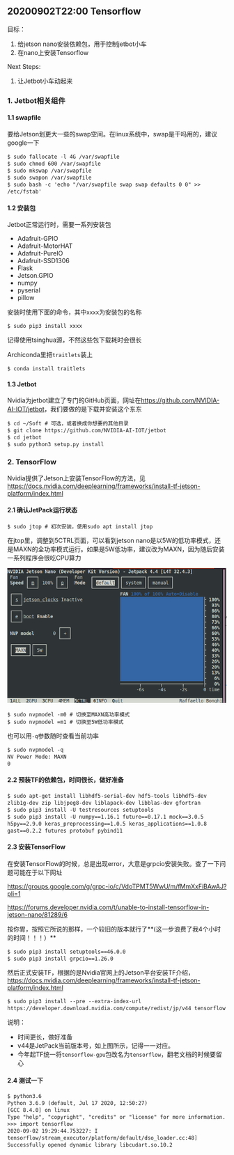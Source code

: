 ## 20200902T22:00 Tensorflow

目标：
1. 给jetson nano安装依赖包，用于控制jetbot小车
2. 在nano上安装Tensorflow

Next Steps: 
1. 让Jetbot小车动起来

### 1. Jetbot相关组件

#### 1.1 swapfile

要给Jetson划更大一些的swap空间。在linux系统中，swap是干吗用的，建议google一下

```shell
$ sudo fallocate -l 4G /var/swapfile
$ sudo chmod 600 /var/swapfile
$ sudo mkswap /var/swapfile
$ sudo swapon /var/swapfile
$ sudo bash -c 'echo "/var/swapfile swap swap defaults 0 0" >> /etc/fstab'
```

#### 1.2 安装包

Jetbot正常运行时，需要一系列安装包
- Adafruit-GPIO
- Adafruit-MotorHAT
- Adafruit-PureIO
- Adafruit-SSD1306
- Flask
- Jetson.GPIO
- numpy
- pyserial
- pillow

安装时使用下面的命令，其中`xxxx`为安装包的名称
```shell
$ sudo pip3 install xxxx
```

记得使用tsinghua源，不然这些包下载耗时会很长

Archiconda里把`traitlets`装上
```shell
$ conda install traitlets
```

#### 1.3 Jetbot

Nvidia为jetbot建立了专门的GitHub页面，网址在<a href="https://github.com/NVIDIA-AI-IOT/jetbot">https://github.com/NVIDIA-AI-IOT/jetbot</a>，我们要做的是下载并安装这个东东

```shell
$ cd ~/Soft # 可选，或者换成你想要的其他目录
$ git clone https://github.com/NVIDIA-AI-IOT/jetbot
$ cd jetbot
$ sudo python3 setup.py install
```

### 2. TensorFlow
Nvidia提供了Jetson上安装TensorFlow的方法，见<a href="https://docs.nvidia.com/deeplearning/frameworks/install-tf-jetson-platform/index.html">https://docs.nvidia.com/deeplearning/frameworks/install-tf-jetson-platform/index.html</a>

#### 2.1 确认JetPack运行状态
```shell
$ sudo jtop # 初次安装，使用sudo apt install jtop
```
在jtop里，调整到5CTRL页面，可以看到jetson nano是以5W的低功率模式，还是MAXN的全功率模式运行。如果是5W低功率，建议改为MAXN，因为随后安装一系列程序会很吃CPU算力

<img src="Figures/020-09-02_12-32-11.png" width = 600>

```shell
$ sudo nvpmodel -m0 # 切换至MAXN高功率模式
$ sudo nvpmodel =m1 # 切换至5W低功率模式
```

也可以用`-q`参数随时查看当前功率

```shell
$ sudo nvpmodel -q
NV Power Mode: MAXN
0
```


#### 2.2 预装TF的依赖包，时间很长，做好准备
```shell
$ sudo apt-get install libhdf5-serial-dev hdf5-tools libhdf5-dev zlib1g-dev zip libjpeg8-dev liblapack-dev libblas-dev gfortran
$ sudo pip3 install -U testresources setuptools
$ sudo pip3 install -U numpy==1.16.1 future==0.17.1 mock==3.0.5 h5py==2.9.0 keras_preprocessing==1.0.5 keras_applications==1.0.8 gast==0.2.2 futures protobuf pybind11
```

#### 2.3 安装TensorFlow
在安装TensorFlow的时候，总是出现error，大意是grpcio安装失败。查了一下问题可能在于以下网址

https://groups.google.com/g/grpc-io/c/VdoTPMT5WwU/m/fMmXxFiBAwAJ?pli=1 

https://forums.developer.nvidia.com/t/unable-to-install-tensorflow-in-jetson-nano/81289/6

按你胃，按照它所说的那样，一个较旧的版本就行了**(这一步浪费了我4个小时的时间！！！）**

```shell
$ sudo pip3 install setuptools==46.0.0
$ sudo pip3 install grpcio==1.26.0
```

然后正式安装TF，根据的是Nvidia官网上的Jetson平台安装TF介绍，https://docs.nvidia.com/deeplearning/frameworks/install-tf-jetson-platform/index.html

```shell
$ sudo pip3 install --pre --extra-index-url https://developer.download.nvidia.com/compute/redist/jp/v44 tensorflow
```
说明：
- 时间更长，做好准备
- v44是JetPack当前版本号，如上图所示，记得一一对应。
- 今年起TF统一将`tensorflow-gpu`包改名为`tensorflow`，翻老文档的时候要留心

#### 2.4 测试一下
```shell
$ python3.6
Python 3.6.9 (default, Jul 17 2020, 12:50:27) 
[GCC 8.4.0] on linux
Type "help", "copyright", "credits" or "license" for more information.
>>> import tensorflow
2020-09-02 19:29:44.753227: I tensorflow/stream_executor/platform/default/dso_loader.cc:48] Successfully opened dynamic library libcudart.so.10.2
```
